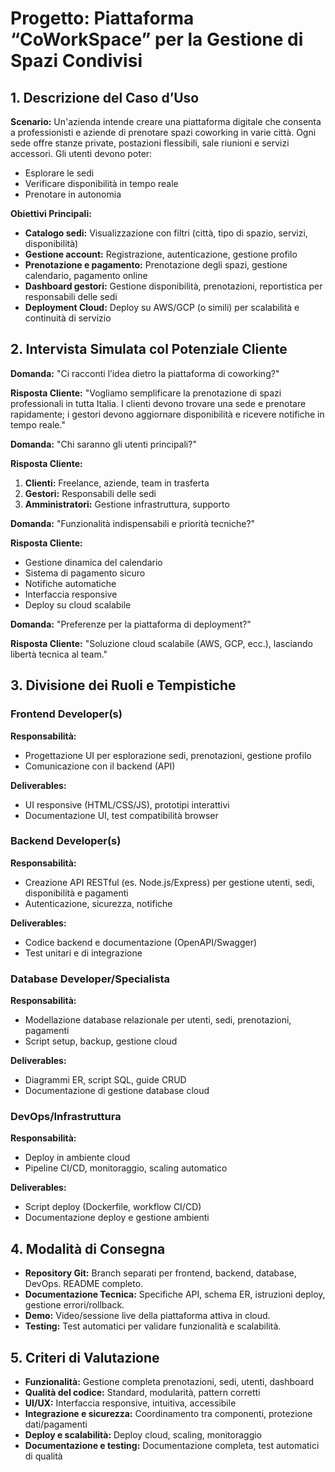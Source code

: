 # Progetto: Piattaforma “CoWorkSpace” per la Gestione di Spazi Condivisi

## 1. Descrizione del Caso d’Uso

**Scenario:** Un'azienda intende creare una piattaforma digitale che
consenta a professionisti e aziende di prenotare spazi coworking in
varie città. Ogni sede offre stanze private, postazioni flessibili, sale
riunioni e servizi accessori. Gli utenti devono poter:

- Esplorare le sedi
- Verificare disponibilità in tempo reale
- Prenotare in autonomia

**Obiettivi Principali:**

- **Catalogo sedi:** Visualizzazione con filtri (città, tipo di spazio,
  servizi, disponibilità)
- **Gestione account:** Registrazione, autenticazione, gestione profilo
- **Prenotazione e pagamento:** Prenotazione degli spazi, gestione
  calendario, pagamento online
- **Dashboard gestori:** Gestione disponibilità, prenotazioni,
  reportistica per responsabili delle sedi
- **Deployment Cloud:** Deploy su AWS/GCP (o simili) per scalabilità e
  continuità di servizio

## 2. Intervista Simulata col Potenziale Cliente

**Domanda:** "Ci racconti l’idea dietro la piattaforma di coworking?"

**Risposta Cliente:** "Vogliamo semplificare la prenotazione di spazi
professionali in tutta Italia. I clienti devono trovare una sede e
prenotare rapidamente; i gestori devono aggiornare disponibilità e
ricevere notifiche in tempo reale."

**Domanda:** "Chi saranno gli utenti principali?"

**Risposta Cliente:**

1.  **Clienti:** Freelance, aziende, team in trasferta
2.  **Gestori:** Responsabili delle sedi
3.  **Amministratori:** Gestione infrastruttura, supporto

**Domanda:** "Funzionalità indispensabili e priorità tecniche?"

**Risposta Cliente:**

- Gestione dinamica del calendario
- Sistema di pagamento sicuro
- Notifiche automatiche
- Interfaccia responsive
- Deploy su cloud scalabile

**Domanda:** "Preferenze per la piattaforma di deployment?"

**Risposta Cliente:** "Soluzione cloud scalabile (AWS, GCP, ecc.),
lasciando libertà tecnica al team."

## 3. Divisione dei Ruoli e Tempistiche

### **Frontend Developer(s)**

**Responsabilità:**

- Progettazione UI per esplorazione sedi, prenotazioni, gestione profilo
- Comunicazione con il backend (API)

**Deliverables:**

- UI responsive (HTML/CSS/JS), prototipi interattivi
- Documentazione UI, test compatibilità browser

### **Backend Developer(s)**

**Responsabilità:**

- Creazione API RESTful (es. Node.js/Express) per gestione utenti, sedi,
  disponibilità e pagamenti
- Autenticazione, sicurezza, notifiche

**Deliverables:**

- Codice backend e documentazione (OpenAPI/Swagger)
- Test unitari e di integrazione

### **Database Developer/Specialista**

**Responsabilità:**

- Modellazione database relazionale per utenti, sedi, prenotazioni,
  pagamenti
- Script setup, backup, gestione cloud

**Deliverables:**

- Diagrammi ER, script SQL, guide CRUD
- Documentazione di gestione database cloud

### **DevOps/Infrastruttura**

**Responsabilità:**

- Deploy in ambiente cloud
- Pipeline CI/CD, monitoraggio, scaling automatico

**Deliverables:**

- Script deploy (Dockerfile, workflow CI/CD)
- Documentazione deploy e gestione ambienti

## 4. Modalità di Consegna

- **Repository Git:** Branch separati per frontend, backend, database,
  DevOps. README completo.
- **Documentazione Tecnica:** Specifiche API, schema ER, istruzioni
  deploy, gestione errori/rollback.
- **Demo:** Video/sessione live della piattaforma attiva in cloud.
- **Testing:** Test automatici per validare funzionalità e scalabilità.

## 5. Criteri di Valutazione

- **Funzionalità:** Gestione completa prenotazioni, sedi, utenti,
  dashboard
- **Qualità del codice:** Standard, modularità, pattern corretti
- **UI/UX:** Interfaccia responsive, intuitiva, accessibile
- **Integrazione e sicurezza:** Coordinamento tra componenti, protezione
  dati/pagamenti
- **Deploy e scalabilità:** Deploy cloud, scaling, monitoraggio
- **Documentazione e testing:** Documentazione completa, test automatici
  di qualità
